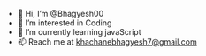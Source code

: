 - 👋 Hi, I’m @Bhagyesh00
- 👀 I’m interested in Coding
- 🌱 I’m currently learning javaScript
- 📫 Reach me at khachanebhagyesh7@gmail.com
